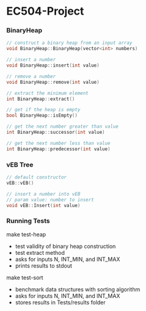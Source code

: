 # EC504-Project

### BinaryHeap
```c++
// construct a binary heap from an input array
void BinaryHeap::BinaryHeap(vector<int> numbers)

// insert a number
void BinaryHeap::insert(int value)

// remove a number
void BinaryHeap::remove(int value)

// extract the minimum element
int BinaryHeap::extract()

// get if the heap is empty
bool BinaryHeap::isEmpty()

// get the next number greater than value
int BinaryHeap::successor(int value)

// get the next number less than value
int BinaryHeap::predecessor(int value)
```

### vEB Tree
```c++
// default constructor
vEB::vEB()

// insert a number into vEB
// param value: number to insert
void vEB::Insert(int value)
```
### Running Tests
make test-heap
 - test validity of binary heap construction
 - test extract method
 - asks for inputs N, INT_MIN, and INT_MAX
 - prints results to stdout

make test-sort
 - benchmark data structures with sorting algorithm
 - asks for inputs N, INT_MIN, and INT_MAX
 - stores results in Tests/results folder





